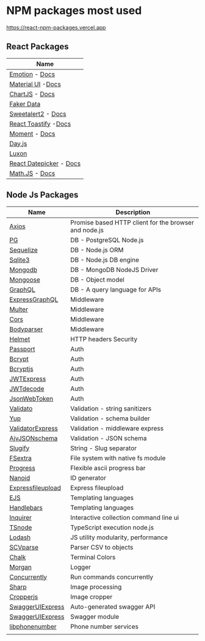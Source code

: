 # NPM packages most used 

https://react-npm-packages.vercel.app

## React Packages

| Name                                                                                                                          |
| ----------------------------------------------------------------------------------------------------------------------------- |
| [Emotion](https://www.npmjs.com/package/@emotion/react) - [Docs](https://emotion.sh/docs/introduction)                        |
| [Material UI](https://www.npmjs.com/package/@mui/material) -[Docs](https://mui.com)                                           |
| [ChartJS](https://www.npmjs.com/package/react-chartjs-2) - [Docs](https://react-chartjs-2.js.org)                             |
| [Faker Data](https://www.npmjs.com/package/@faker-js/faker)                                                                   |
| [Sweetalert2](https://www.npmjs.com/package/sweetalert2) - [Docs](https://sweetalert2.github.io)                              |
| [React Toastify](https://www.npmjs.com/package/react-toastify) -[Docs](https://fkhadra.github.io/react-toastify/introduction) |
| [Moment](https://www.npmjs.com/package/moment) - [Docs](https://momentjs.com)                                                 |
| [Day.js](https://www.npmjs.com/package/dayjs)                                                                                 |
| [Luxon](https://www.npmjs.com/package/luxon)                                                                                  |
| [React Datepicker](https://www.npmjs.com/package/react-datepicker) - [Docs](https://reactdatepicker.com)                      |
| [Math.JS](https://www.npmjs.com/package/mathjs) - [Docs](https://mathjs.org)                                                  |

## Node Js Packages

| Name                                                                  | Description                                           |
| --------------------------------------------------------------------- | ----------------------------------------------------- |
| [Axios](https://www.npmjs.com/package/axios)                          | Promise based HTTP client for the browser and node.js |
| [PG](https://www.npmjs.com/package/pg)                                | DB - PostgreSQL Node.js                               |
| [Sequelize](https://www.npmjs.com/package/sequelize)                  | DB - Node.js ORM                                      |
| [Sqlite3](https://www.npmjs.com/package/sqlite3)                      | DB - Node.js DB engine                                |
| [Mongodb](https://www.npmjs.com/package/mongodb)                      | DB - MongoDB NodeJS Driver                            |
| [Mongoose](https://www.npmjs.com/package/mongoose)                    | DB - Object model                                     |
| [GraphQL](https://www.npmjs.com/package/graphql)                      | DB - A query language for APIs                        |
| [ExpressGraphQL](https://www.npmjs.com/package/express-graphql)       | Middleware                                            |
| [Multer](https://www.npmjs.com/package/multer)                        | Middleware                                            |
| [Cors](https://www.npmjs.com/package/cors)                            | Middleware                                            |
| [Bodyparser](https://www.npmjs.com/package/body-parser)               | Middleware                                            |
| [Helmet](https://www.npmjs.com/package/helmet)                        | HTTP headers Security                                 |
| [Passport](https://www.npmjs.com/package/passport)                    | Auth                                                  |
| [Bcrypt](https://www.npmjs.com/package/bcrypt)                        | Auth                                                  |
| [Bcryptjs](https://www.npmjs.com/package/bcryptjs)                    | Auth                                                  |
| [JWTExpress](https://www.npmjs.com/package/express-jwt)               | Auth                                                  |
| [JWTdecode](https://www.npmjs.com/package/jwt-decode)                 | Auth                                                  |
| [JsonWebToken](https://www.npmjs.com/package/jsonwebtoken)            | Auth                                                  |
| [Validato](https://www.npmjs.com/package/validator)                   | Validation - string sanitizers                        |
| [Yup](https://www.npmjs.com/package/yup)                              | Validation - schema builder                           |
| [ValidatorExpress](https://www.npmjs.com/package/express-validator)   | Validation - middleware express                       |
| [AjvJSONschema](https://www.npmjs.com/package/ajv)                    | Validation - JSON schema                              |
| [Slugify](https://www.npmjs.com/package/slugify)                      | String - Slug separator                               |
| [FSextra](https://www.npmjs.com/package/fs-extra)                     | File system with native fs module                     |
| [Progress](https://www.npmjs.com/package/progress)                    | Flexible ascii progress bar                           |
| [Nanoid](https://www.npmjs.com/package/nanoid)                        | ID generator                                          |
| [Expressfileupload](https://www.npmjs.com/package/express-fileupload) | Express fileupload                                    |
| [EJS](https://www.npmjs.com/package/ejs)                              | Templating languages                                  |
| [Handlebars](https://www.npmjs.com/package/handlebars)                | Templating languages                                  |
| [Inquirer](https://www.npmjs.com/package/inquirer)                    | Interactive collection command line ui                |
| [TSnode](https://www.npmjs.com/package/ts-node)                       | TypeScript execution node.js                          |
| [Lodash](https://www.npmjs.com/package/lodash)                        | JS utility modularity, performance                    |
| [SCVparse](https://www.npmjs.com/package/csv-parse)                   | Parser CSV to objects                                 |
| [Chalk](https://www.npmjs.com/package/chalk)                          | Terminal Colors                                       |
| [Morgan](https://www.npmjs.com/package/morgan)                        | Logger                                                |
| [Concurrently](https://www.npmjs.com/package/concurrently)            | Run commands concurrently                             |
| [Sharp](https://www.npmjs.com/package/sharp)                          | Image processing                                      |
| [Cropperjs](https://www.npmjs.com/package/cropperjs)                  | Image cropper                                         |
| [SwaggerUIExpress](https://www.npmjs.com/package/swagger-ui-express)  | Auto-generated swagger API                            |
| [SwaggerUIExpress](https://www.npmjs.com/package/swagger)             | Swagger module                                        |
| [libphonenumber](https://www.npmjs.com/package/libphonenumber-js)     | Phone number services                                 |
|                                                                       |                                                       |
